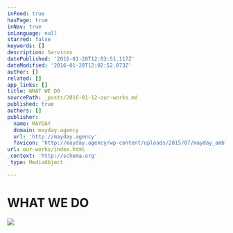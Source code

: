 ```yaml
---
inFeed: true
hasPage: true
inNav: true
inLanguage: null
starred: false
keywords: []
description: Services
datePublished: '2016-01-28T12:03:51.117Z'
dateModified: '2016-01-28T12:02:52.073Z'
author: []
related: []
app_links: []
title: WHAT WE DO
sourcePath: _posts/2016-01-12-our-works.md
published: true
authors: []
publisher:
  name: MAYDAY
  domain: mayday.agency
  url: 'http://mayday.agency'
  favicon: 'http://mayday.agency/wp-content/uploads/2015/07/mayday_amblem-siyah.jpg'
url: our-works/index.html
_context: 'http://schema.org'
_type: MediaObject

---
```

# WHAT WE DO
![](https://s3-us-west-2.amazonaws.com/the-grid-img/p/7781518b567bcd3969fdae0f3cbc375f35d8c90b.jpg)